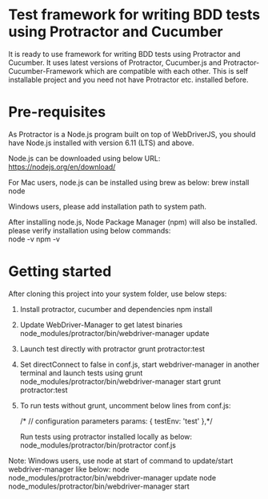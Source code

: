 # Test framework for writing BDD tests using Protractor and Cucumber

It is ready to use framework for writing BDD tests using Protractor and Cucumber. It uses latest versions of Protractor, Cucumber.js and Protractor-Cucumber-Framework which are compatible with each other. This is self installable project and you need not have Protractor etc. installed before.

# Pre-requisites

As Protractor is a Node.js program built on top of WebDriverJS, you should have Node.js installed with version 6.11 (LTS) and above.

Node.js can be downloaded using below URL:
https://nodejs.org/en/download/

For Mac users, node.js can be installed using brew as below:
	brew install node

Windows users, please add installation path to system path.

After installing node.js, Node Package Manager (npm) will also be installed. please verify installation using below commands:  
	node -v
  	npm -v

# Getting started

After cloning this project into your system folder, use below steps:

1) Install protractor, cucumber and dependencies
	npm install

2) Update WebDriver-Manager to get latest binaries
	node_modules/protractor/bin/webdriver-manager update
	 
3) Launch test directly with protractor
   grunt protractor:test
	 
4) Set directConnect to false in conf.js, start webdriver-manager in another terminal and launch tests using grunt
	node_modules/protractor/bin/webdriver-manager start
	grunt protractor:test
	
5) To run tests without grunt, uncomment below lines from conf.js:

   /*	// configuration parameters
	params: {
		testEnv: 'test'
    },*/
    
    Run tests using protractor installed locally as below:
    	node_modules/protractor/bin/protractor conf.js

Note: Windows users, use node at start of command to update/start webdriver-manager like below:
	node node_modules/protractor/bin/webdriver-manager update
	node node_modules/protractor/bin/webdriver-manager start
